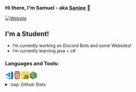 ### Hi there, I'm Samuel - aka [Saniee][website] 👋

[![Website](https://img.shields.io/website?down_color=lightgrey&down_message=offline&style=for-the-badge&up_color=green&up_message=go&url=http%3A%2F%2Fsaniee.rf.gd)](http://saniee.rf.gd)

## I'm a Student!

- I’m currently working on Discord Bots and some Websites!
- I’m currently learning java + c#

### Languages and Tools:

[<img align="left" alt="Visual Studio Code" width="26px" src="https://raw.githubusercontent.com/github/explore/80688e429a7d4ef2fca1e82350fe8e3517d3494d/topics/visual-studio-code/visual-studio-code.png" />][itch.io]
[<img align="left" alt="HTML5" width="26px" src="https://raw.githubusercontent.com/github/explore/80688e429a7d4ef2fca1e82350fe8e3517d3494d/topics/html/html.png" />][website]
[<img align="left" alt="JavaScript" width="26px" src="https://raw.githubusercontent.com/github/explore/80688e429a7d4ef2fca1e82350fe8e3517d3494d/topics/javascript/javascript.png" />][youtube]
[<img align="left" alt="Node.js" width="26px" src="https://raw.githubusercontent.com/github/explore/80688e429a7d4ef2fca1e82350fe8e3517d3494d/topics/nodejs/nodejs.png" />][website]


<br />
<br />


<details>
  <summary>:zap: Github Stats</summary>

  <img align="left" alt="Saniees Github Stats" src="https://github-readme-stats.vercel.app/api?username=Saniee&show_icons=true&theme=dark" />

</details>

[website]: http://saniee.rf.gd
[itch.io]: https://saniee.itch.io/
[youtube]: https://www.youtube.com/channel/UCt4ckjAp0DfIiusOBV9GtVw
